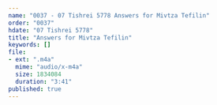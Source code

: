 ```yaml
---
name: "0037 - 07 Tishrei 5778 Answers for Mivtza Tefilin"
order: "0037"
hdate: "07 Tishrei 5778"
title: "Answers for Mivtza Tefilin"
keywords: []
file:
- ext: ".m4a"
  mime: "audio/x-m4a"
  size: 1834084
  duration: "3:41"
published: true
---
```


